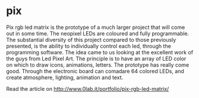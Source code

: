 # pix

Pix rgb led matrix is the prototype of a much larger project that will come out in some time.
The neopixel LEDs are coloured and fully programmable.
The substantial diversity of this project compared to those previously presented, is the ability to individually control each led, through the programming software. The idea came to us looking at the excellent work of the guys from Led Pixel Art. The principle is to have an array of LED color on which to draw icons, animations, letters. The prototype has really come good. Through the electronic board can comadare 64 colored LEDs, and create atmosphere, lighting, animation and text.

Read the article on http://www.0lab.it/portfolio/pix-rgb-led-matrix/
